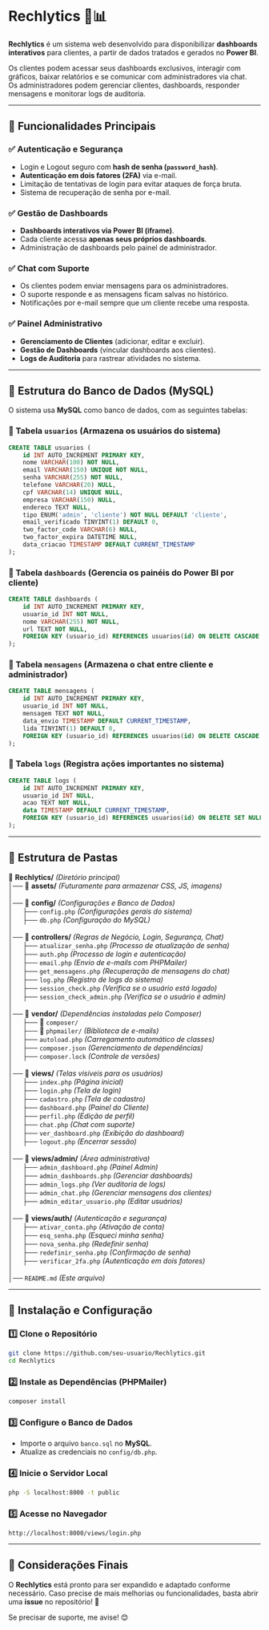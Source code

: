 # Rechlytics 🚀📊

**Rechlytics** é um sistema web desenvolvido para disponibilizar **dashboards interativos** para clientes, a partir de dados tratados e gerados no **Power BI**.  

Os clientes podem acessar seus dashboards exclusivos, interagir com gráficos, baixar relatórios e se comunicar com administradores via chat.  
Os administradores podem gerenciar clientes, dashboards, responder mensagens e monitorar logs de auditoria.

---

## 📌 Funcionalidades Principais

### ✅ **Autenticação e Segurança**
- Login e Logout seguro com **hash de senha (`password_hash`)**.
- **Autenticação em dois fatores (2FA)** via e-mail.
- Limitação de tentativas de login para evitar ataques de força bruta.
- Sistema de recuperação de senha por e-mail.

### ✅ **Gestão de Dashboards**
- **Dashboards interativos via Power BI (iframe)**.
- Cada cliente acessa **apenas seus próprios dashboards**.
- Administração de dashboards pelo painel de administrador.

### ✅ **Chat com Suporte**
- Os clientes podem enviar mensagens para os administradores.
- O suporte responde e as mensagens ficam salvas no histórico.
- Notificações por e-mail sempre que um cliente recebe uma resposta.

### ✅ **Painel Administrativo**
- **Gerenciamento de Clientes** (adicionar, editar e excluir).
- **Gestão de Dashboards** (vincular dashboards aos clientes).
- **Logs de Auditoria** para rastrear atividades no sistema.

---

## 📌 Estrutura do Banco de Dados (MySQL)

O sistema usa **MySQL** como banco de dados, com as seguintes tabelas:

### **🔹 Tabela `usuarios` (Armazena os usuários do sistema)**
```sql
CREATE TABLE usuarios (
    id INT AUTO_INCREMENT PRIMARY KEY,
    nome VARCHAR(100) NOT NULL,
    email VARCHAR(150) UNIQUE NOT NULL,
    senha VARCHAR(255) NOT NULL,
    telefone VARCHAR(20) NULL,
    cpf VARCHAR(14) UNIQUE NULL,
    empresa VARCHAR(150) NULL,
    endereco TEXT NULL,
    tipo ENUM('admin', 'cliente') NOT NULL DEFAULT 'cliente',
    email_verificado TINYINT(1) DEFAULT 0,
    two_factor_code VARCHAR(6) NULL,
    two_factor_expira DATETIME NULL,
    data_criacao TIMESTAMP DEFAULT CURRENT_TIMESTAMP
);
```

### **🔹 Tabela `dashboards` (Gerencia os painéis do Power BI por cliente)**
```sql
CREATE TABLE dashboards (
    id INT AUTO_INCREMENT PRIMARY KEY,
    usuario_id INT NOT NULL,
    nome VARCHAR(255) NOT NULL,
    url TEXT NOT NULL,
    FOREIGN KEY (usuario_id) REFERENCES usuarios(id) ON DELETE CASCADE
);
```

### **🔹 Tabela `mensagens` (Armazena o chat entre cliente e administrador)**
```sql
CREATE TABLE mensagens (
    id INT AUTO_INCREMENT PRIMARY KEY,
    usuario_id INT NOT NULL,
    mensagem TEXT NOT NULL,
    data_envio TIMESTAMP DEFAULT CURRENT_TIMESTAMP,
    lida TINYINT(1) DEFAULT 0,
    FOREIGN KEY (usuario_id) REFERENCES usuarios(id) ON DELETE CASCADE
);
```

### **🔹 Tabela `logs` (Registra ações importantes no sistema)**
```sql
CREATE TABLE logs (
    id INT AUTO_INCREMENT PRIMARY KEY,
    usuario_id INT NULL,
    acao TEXT NOT NULL,
    data TIMESTAMP DEFAULT CURRENT_TIMESTAMP,
    FOREIGN KEY (usuario_id) REFERENCES usuarios(id) ON DELETE SET NULL
);
```
---

## 📌 Estrutura de Pastas

📂 **Rechlytics/** _(Diretório principal)_  
│── 📂 **assets/** _(Futuramente para armazenar CSS, JS, imagens)_  
│  
│── 📂 **config/** _(Configurações e Banco de Dados)_  
│&nbsp;&nbsp;&nbsp;&nbsp; ├── `config.php` _(Configurações gerais do sistema)_  
│&nbsp;&nbsp;&nbsp;&nbsp; ├── `db.php` _(Configuração do MySQL)_  
│  
│── 📂 **controllers/** _(Regras de Negócio, Login, Segurança, Chat)_  
│&nbsp;&nbsp;&nbsp;&nbsp; ├── `atualizar_senha.php` _(Processo de atualização de senha)_  
│&nbsp;&nbsp;&nbsp;&nbsp; ├── `auth.php` _(Processo de login e autenticação)_  
│&nbsp;&nbsp;&nbsp;&nbsp; ├── `email.php` _(Envio de e-mails com PHPMailer)_  
│&nbsp;&nbsp;&nbsp;&nbsp; ├── `get_mensagens.php` _(Recuperação de mensagens do chat)_  
│&nbsp;&nbsp;&nbsp;&nbsp; ├── `log.php` _(Registro de logs do sistema)_  
│&nbsp;&nbsp;&nbsp;&nbsp; ├── `session_check.php` _(Verifica se o usuário está logado)_  
│&nbsp;&nbsp;&nbsp;&nbsp; ├── `session_check_admin.php` _(Verifica se o usuário é admin)_  
│  
│── 📂 **vendor/** _(Dependências instaladas pelo Composer)_  
│&nbsp;&nbsp;&nbsp;&nbsp; ├── 📂 `composer/`  
│&nbsp;&nbsp;&nbsp;&nbsp; ├── 📂 `phpmailer/` _(Biblioteca de e-mails)_  
│&nbsp;&nbsp;&nbsp;&nbsp; ├── `autoload.php` _(Carregamento automático de classes)_  
│&nbsp;&nbsp;&nbsp;&nbsp; ├── `composer.json` _(Gerenciamento de dependências)_  
│&nbsp;&nbsp;&nbsp;&nbsp; ├── `composer.lock` _(Controle de versões)_  
│  
│── 📂 **views/** _(Telas visíveis para os usuários)_  
│&nbsp;&nbsp;&nbsp;&nbsp; ├── `index.php` _(Página inicial)_  
│&nbsp;&nbsp;&nbsp;&nbsp; ├── `login.php` _(Tela de login)_  
│&nbsp;&nbsp;&nbsp;&nbsp; ├── `cadastro.php` _(Tela de cadastro)_  
│&nbsp;&nbsp;&nbsp;&nbsp; ├── `dashboard.php` _(Painel do Cliente)_  
│&nbsp;&nbsp;&nbsp;&nbsp; ├── `perfil.php` _(Edição de perfil)_  
│&nbsp;&nbsp;&nbsp;&nbsp; ├── `chat.php` _(Chat com suporte)_  
│&nbsp;&nbsp;&nbsp;&nbsp; ├── `ver_dashboard.php` _(Exibição do dashboard)_  
│&nbsp;&nbsp;&nbsp;&nbsp; ├── `logout.php` _(Encerrar sessão)_  
│  
│── 📂 **views/admin/** _(Área administrativa)_  
│&nbsp;&nbsp;&nbsp;&nbsp; ├── `admin_dashboard.php` _(Painel Admin)_  
│&nbsp;&nbsp;&nbsp;&nbsp; ├── `admin_dashboards.php` _(Gerenciar dashboards)_  
│&nbsp;&nbsp;&nbsp;&nbsp; ├── `admin_logs.php` _(Ver auditoria de logs)_  
│&nbsp;&nbsp;&nbsp;&nbsp; ├── `admin_chat.php` _(Gerenciar mensagens dos clientes)_  
│&nbsp;&nbsp;&nbsp;&nbsp; ├── `admin_editar_usuario.php` _(Editar usuários)_  
│  
│── 📂 **views/auth/** _(Autenticação e segurança)_  
│&nbsp;&nbsp;&nbsp;&nbsp; ├── `ativar_conta.php` _(Ativação de conta)_  
│&nbsp;&nbsp;&nbsp;&nbsp; ├── `esq_senha.php` _(Esqueci minha senha)_  
│&nbsp;&nbsp;&nbsp;&nbsp; ├── `nova_senha.php` _(Redefinir senha)_  
│&nbsp;&nbsp;&nbsp;&nbsp; ├── `redefinir_senha.php` _(Confirmação de senha)_  
│&nbsp;&nbsp;&nbsp;&nbsp; ├── `verificar_2fa.php` _(Autenticação em dois fatores)_  
│  
│── `README.md` _(Este arquivo)_  

---

## 📌 Instalação e Configuração

### **1️⃣ Clone o Repositório**
```bash
git clone https://github.com/seu-usuario/Rechlytics.git
cd Rechlytics
```

### **2️⃣ Instale as Dependências (PHPMailer)**
```bash
composer install
```

### **3️⃣ Configure o Banco de Dados**  
- Importe o arquivo `banco.sql` no **MySQL**.  
- Atualize as credenciais no `config/db.php`.  

### **4️⃣ Inicie o Servidor Local**
```bash
php -S localhost:8000 -t public
```

### **5️⃣ Acesse no Navegador**
```plaintext
http://localhost:8000/views/login.php
```

---

## 📌 Considerações Finais  
O **Rechlytics** está pronto para ser expandido e adaptado conforme necessário. Caso precise de mais melhorias ou funcionalidades, basta abrir uma **issue** no repositório! 🚀  

Se precisar de suporte, me avise! 😊  
